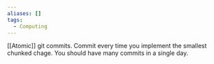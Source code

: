```yaml
---
aliases: []
tags:
  - Computing
---
```


[[Atomic]] git commits. Commit every time you implement the smallest chunked chage. You should have many commits in a single day.
